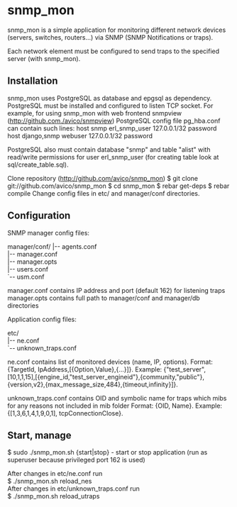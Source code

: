 snmp_mon
================================
snmp_mon is a simple application for monitoring different network
devices (servers, switches, routers...) via SNMP (SNMP Notifications or traps).

Each network element must be configured to send traps to the specified server
(with snmp_mon).


Installation
-------------------------
snmp_mon uses PostgreSQL as database and epgsql as dependency.
PostgreSQL must be installed and configured to listen TCP socket.
For example, for using snmp_mon with web frontend snmpview
(http://github.com./avico/snmpview)
PostgreSQL config file pg_hba.conf can contain such lines:
host    snmp             erl_snmp_user             127.0.0.1/32           password
host    django,snmp            webuser             127.0.0.1/32           password

PostgreSQL also must contain database "snmp" and table "alist" with
read/write permissions for user erl_snmp_user
(for creating table look at sql/create_table.sql).

Clone repository (http://github.com/avico/snmp_mon)
$ git clone git://github.com/avico/snmp_mon
$ cd snmp_mon
$ rebar get-deps
$ rebar compile
Change config files in etc/ and manager/conf  directories.

Configuration
-------------------------
SNMP manager config files:

manager/conf/
|-- agents.conf  
|-- manager.conf  
|-- manager.opts  
|-- users.conf  
`-- usm.conf  

manager.conf contains IP address and port (default 162) for listening traps  
manager.opts contains full path to manager/conf and manager/db directories

Application config files:

etc/  
|-- ne.conf  
`-- unknown_traps.conf  

ne.conf contains list of monitored devices (name, IP, options).
Format:
{TargetId, IpAddress,[{Option,Value},{...}]}.
Example:
{"test_server",[10,1,1,15],[{engine_id,"test_server_engineid"},{community,"public"},{version,v2},{max_message_size,484},{timeout,infinity}]}.

unknown_traps.conf contains OID and symbolic name for traps which mibs
for any reasons not included in mib folder
Format:
{OID, Name}.
Example:
{[1,3,6,1,4,1,9,0,1], tcpConnectionClose}.

Start, manage
-------------------------
$ sudo ./snmp_mon.sh {start|stop} - start or stop application
(run as superuser because privileged port 162 is used)

After changes in etc/ne.conf run  
$ ./snmp_mon.sh reload_nes  
After changes in etc/unknown_traps.conf run  
$ ./snmp_mon.sh reload_utraps  
